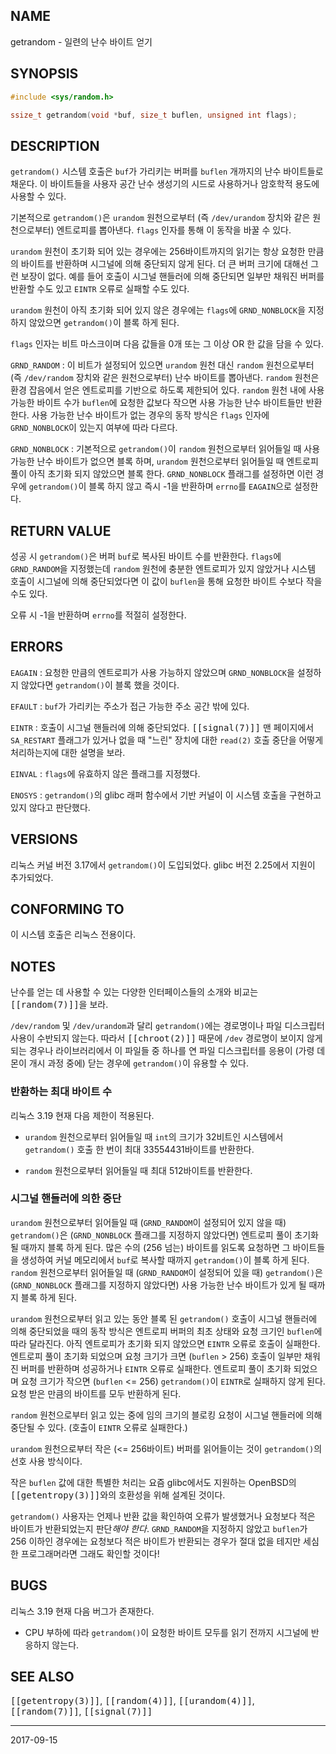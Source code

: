 ## NAME

getrandom - 일련의 난수 바이트 얻기

## SYNOPSIS

```c
#include <sys/random.h>

ssize_t getrandom(void *buf, size_t buflen, unsigned int flags);
```

## DESCRIPTION

`getrandom()` 시스템 호출은 `buf`가 가리키는 버퍼를 `buflen` 개까지의 난수 바이트들로 채운다. 이 바이트들을 사용자 공간 난수 생성기의 시드로 사용하거나 암호학적 용도에 사용할 수 있다.

기본적으로 `getrandom()`은 `urandom` 원천으로부터 (즉 `/dev/urandom` 장치와 같은 원천으로부터) 엔트로피를 뽑아낸다. `flags` 인자를 통해 이 동작을 바꿀 수 있다.

`urandom` 원천이 초기화 되어 있는 경우에는 256바이트까지의 읽기는 항상 요청한 만큼의 바이트를 반환하며 시그널에 의해 중단되지 않게 된다. 더 큰 버퍼 크기에 대해선 그런 보장이 없다. 예를 들어 호출이 시그널 핸들러에 의해 중단되면 일부만 채워진 버퍼를 반환할 수도 있고 `EINTR` 오류로 실패할 수도 있다.

`urandom` 원천이 아직 초기화 되어 있지 않은 경우에는 `flags`에 `GRND_NONBLOCK`을 지정하지 않았으면 `getrandom()`이 블록 하게 된다.

`flags` 인자는 비트 마스크이며 다음 값들을 0개 또는 그 이상 OR 한 값을 담을 수 있다.

`GRND_RANDOM`
:   이 비트가 설정되어 있으면 `urandom` 원천 대신 `random` 원천으로부터 (즉 `/dev/random` 장치와 같은 원천으로부터) 난수 바이트를 뽑아낸다. `random` 원천은 환경 잡음에서 얻은 엔트로피를 기반으로 하도록 제한되어 있다. `random` 원천 내에 사용 가능한 바이트 수가 `buflen`에 요청한 값보다 작으면 사용 가능한 난수 바이트들만 반환한다. 사용 가능한 난수 바이트가 없는 경우의 동작 방식은 `flags` 인자에 `GRND_NONBLOCK`이 있는지 여부에 따라 다르다.

`GRND_NONBLOCK`
:   기본적으로 `getrandom()`이 `random` 원천으로부터 읽어들일 때 사용 가능한 난수 바이트가 없으면 블록 하며, `urandom` 원천으로부터 읽어들일 때 엔트로피 풀이 아직 초기화 되지 않았으면 블록 한다. `GRND_NONBLOCK` 플래그를 설정하면 이런 경우에 `getrandom()`이 블록 하지 않고 즉시 -1을 반환하며 `errno`를 `EAGAIN`으로 설정한다.

## RETURN VALUE

성공 시 `getrandom()`은 버퍼 `buf`로 복사된 바이트 수를 반환한다. `flags`에 `GRND_RANDOM`을 지정했는데 `random` 원천에 충분한 엔트로피가 있지 않았거나 시스템 호출이 시그널에 의해 중단되었다면 이 값이 `buflen`을 통해 요청한 바이트 수보다 작을 수도 있다.

오류 시 -1을 반환하며 `errno`를 적절히 설정한다.

## ERRORS

`EAGAIN`
:   요청한 만큼의 엔트로피가 사용 가능하지 않았으며 `GRND_NONBLOCK`을 설정하지 않았다면 `getrandom()`이 블록 했을 것이다.

`EFAULT`
:   `buf`가 가리키는 주소가 접근 가능한 주소 공간 밖에 있다.

`EINTR`
:   호출이 시그널 핸들러에 의해 중단되었다. <tt>[[signal(7)]]</tt> 맨 페이지에서 `SA_RESTART` 플래그가 있거나 없을 때 "느린" 장치에 대한 `read(2)` 호출 중단을 어떻게 처리하는지에 대한 설명을 보라.

`EINVAL`
:   `flags`에 유효하지 않은 플래그를 지정했다.

`ENOSYS`
:   `getrandom()`의 glibc 래퍼 함수에서 기반 커널이 이 시스템 호출을 구현하고 있지 않다고 판단했다.

## VERSIONS

리눅스 커널 버전 3.17에서 `getrandom()`이 도입되었다. glibc 버전 2.25에서 지원이 추가되었다.

## CONFORMING TO

이 시스템 호출은 리눅스 전용이다.

## NOTES

난수를 얻는 데 사용할 수 있는 다양한 인터페이스들의 소개와 비교는 <tt>[[random(7)]]</tt>을 보라.

`/dev/random` 및 `/dev/urandom`과 달리 `getrandom()`에는 경로명이나 파일 디스크립터 사용이 수반되지 않는다. 따라서 <tt>[[chroot(2)]]</tt> 때문에 `/dev` 경로명이 보이지 않게 되는 경우나 라이브러리에서 이 파일들 중 하나를 연 파일 디스크립터를 응용이 (가령 데몬이 개시 과정 중에) 닫는 경우에 `getrandom()`이 유용할 수 있다.

### 반환하는 최대 바이트 수

리눅스 3.19 현재 다음 제한이 적용된다.

* `urandom` 원천으로부터 읽어들일 때 `int`의 크기가 32비트인 시스템에서 `getrandom()` 호출 한 번이 최대 33554431바이트를 반환한다.

* `random` 원천으로부터 읽어들일 때 최대 512바이트를 반환한다.

### 시그널 핸들러에 의한 중단

`urandom` 원천으로부터 읽어들일 때 (`GRND_RANDOM`이 설정되어 있지 않을 때) `getrandom()`은 (`GRND_NONBLOCK` 플래그를 지정하지 않았다면) 엔트로피 풀이 초기화 될 때까지 블록 하게 된다. 많은 수의 (256 넘는) 바이트를 읽도록 요청하면 그 바이트들을 생성하여 커널 메모리에서 `buf`로 복사할 때까지 `getrandom()`이 블록 하게 된다. `random` 원천으로부터 읽어들일 때 (`GRND_RANDOM`이 설정되어 있을 때) `getrandom()`은 (`GRND_NONBLOCK` 플래그를 지정하지 않았다면) 사용 가능한 난수 바이트가 있게 될 때까지 블록 하게 된다.

`urandom` 원천으로부터 읽고 있는 동안 블록 된 `getrandom()` 호출이 시그널 핸들러에 의해 중단되었을 때의 동작 방식은 엔트로피 버퍼의 최초 상태와 요청 크기인 `buflen`에 따라 달라진다. 아직 엔트로피가 초기화 되지 않았으면 `EINTR` 오류로 호출이 실패한다. 엔트로피 풀이 초기화 되었으며 요청 크기가 크면 (`buflen` > 256) 호출이 일부만 채워진 버퍼를 반환하며 성공하거나 `EINTR` 오류로 실패한다. 엔트로피 풀이 초기화 되었으며 요청 크기가 작으면 (`buflen` <= 256) `getrandom()`이 `EINTR`로 실패하지 않게 된다. 요청 받은 만큼의 바이트를 모두 반환하게 된다.

`random` 원천으로부터 읽고 있는 중에 임의 크기의 블로킹 요청이 시그널 핸들러에 의해 중단될 수 있다. (호출이 `EINTR` 오류로 실패한다.)

`urandom` 원천으로부터 작은 (<= 256바이트) 버퍼를 읽어들이는 것이 `getrandom()`의 선호 사용 방식이다.

작은 `buflen` 값에 대한 특별한 처리는 요즘 glibc에서도 지원하는 OpenBSD의 <tt>[[getentropy(3)]]</tt>와의 호환성을 위해 설계된 것이다.

`getrandom()` 사용자는 언제나 반환 값을 확인하여 오류가 발생했거나 요청보다 적은 바이트가 반환되었는지 판단*해야 한다*. `GRND_RANDOM`을 지정하지 않았고 `buflen`가 256 이하인 경우에는 요청보다 적은 바이트가 반환되는 경우가 절대 없을 테지만 세심한 프로그래머라면 그래도 확인할 것이다!

## BUGS

리눅스 3.19 현재 다음 버그가 존재한다.

* CPU 부하에 따라 `getrandom()`이 요청한 바이트 모두를 읽기 전까지 시그널에 반응하지 않는다.

## SEE ALSO

<tt>[[getentropy(3)]]</tt>, <tt>[[random(4)]]</tt>, <tt>[[urandom(4)]]</tt>, <tt>[[random(7)]]</tt>, <tt>[[signal(7)]]</tt>

----

2017-09-15
